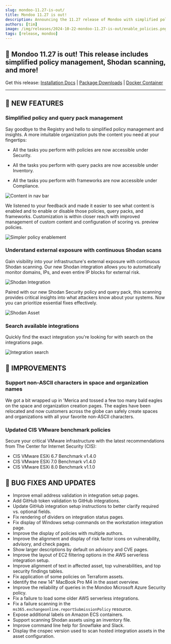 ```yaml
---
slug: mondoo-11.27-is-out/
title: Mondoo 11.27 is out!
description: Announcing the 11.27 release of Mondoo with simplified policy management, Shodan scanning, and more!
authors: [tim]
image: /img/releases/2024-10-22-mondoo-11.27-is-out/enable_policies.png
tags: [release, mondoo]
---
```


## 🥳 Mondoo 11.27 is out! This release includes simplified policy management, Shodan scanning, and more!

Get this release: [Installation Docs](https://mondoo.com/docs/cnspec/) | [Package Downloads](https://releases.mondoo.com/cnspec/) | [Docker Container](https://hub.docker.com/r/mondoo/cnspec)

---

## 🎉 NEW FEATURES

### Simplified policy and query pack management

Say goodbye to the Registry and hello to simplified policy management and insights. A more intuitable organization puts the content you need at your fingertips:

- All the tasks you perform with policies are now accessible under Security.

- All the tasks you perform with query packs are now accessible under Inventory.

- All the tasks you perform with frameworks are now accessible under Compliance.

![Content in nav bar](/img/releases/2024-10-22-mondoo-11.27-is-out/nav_bar.png)

We listened to your feedback and made it easier to see what content is enabled and to enable or disable those policies, query packs, and frameworks. Customization is within closer reach with improved management of custom content and configuration of scoring vs. preview policies.

![Simpler policy enablement](/img/releases/2024-10-22-mondoo-11.27-is-out/enable_policies.png)

### Understand external exposure with continuous Shodan scans

Gain visibility into your infrastructure's external exposure with continuous Shodan scanning. Our new Shodan integration allows you to automatically monitor domains, IPs, and even entire IP blocks for external risk.

![Shodan Integration](/img/releases/2024-10-22-mondoo-11.27-is-out/shodan_integration.png)

Paired with our new Shodan Security policy and query pack, this scanning provides critical insights into what attackers know about your systems. Now you can prioritize essential fixes effectively.

![Shodan Asset](/img/releases/2024-10-22-mondoo-11.27-is-out/shodan_asset.png)

### Search available integrations

Quickly find the exact integration you're looking for with search on the integrations page.

![Integration search](/img/releases/2024-10-22-mondoo-11.27-is-out/integration_search.png)

## 🧹 IMPROVEMENTS

### Support non-ASCII characters in space and organization names

We got a bit wrapped up in 'Merica and tossed a few too many bald eagles on the space and organization creation pages. The eagles have been relocated and now customers across the globe can safely create spaces and organizations with all your favorite non-ASCII characters.

### Updated CIS VMware benchmark policies

Secure your critical VMware infrastructure with the latest recommendations from The Center for Internet Security (CIS):

- CIS VMware ESXi 6.7 Benchmark v1.4.0
- CIS VMware ESXi 7.0 Benchmark v1.4.0
- CIS VMware ESXi 8.0 Benchmark v1.1.0

## 🐛 BUG FIXES AND UPDATES

- Improve email address validation in integration setup pages.
- Add GitHub token validation to GitHub integrations.
- Update GitHub integration setup instructions to better clarify required vs. optional fields.
- Fix rendering of dividers on integration status pages.
- Fix display of Windows setup commands on the workstation integration page.
- Improve the display of policies with multiple authors.
- Improve the alignment and display of risk factor icons on vulnerability, advisory, and check pages.
- Show larger descriptions by default on advisory and CVE pages.
- Improve the layout of EC2 filtering options in the AWS serverless integration setup.
- Improve alignment of text in affected asset, top vulnerabilities, and top security findings tables.
- Fix application of some policies on Terraform assets.
- Identify the new 14" MacBook Pro M4 in the asset overview.
- Improve the reliability of queries in the Mondoo Microsoft Azure Security policy.
- Fix a failure to load some older AWS serverless integrations.
- Fix a failure scanning in the `ms365.exchangeonline.reportSubmissionPolicy` resource.
- Expose additional labels on Amazon ECS containers.
- Support scanning Shodan assets using an inventory file.
- Improve command line help for Snowflake and Slack.
- Display the cnspec version used to scan hosted integration assets in the asset configuration.
